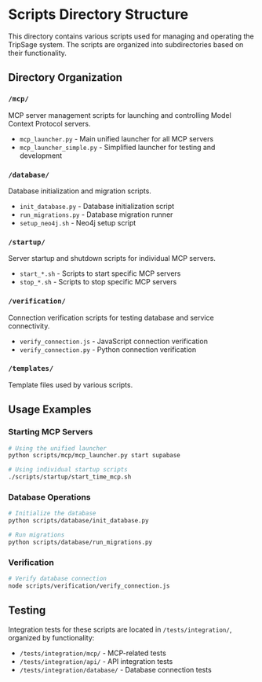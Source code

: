 # Scripts Directory Structure

This directory contains various scripts used for managing and operating the TripSage system. The scripts are organized into subdirectories based on their functionality.

## Directory Organization

### `/mcp/`

MCP server management scripts for launching and controlling Model Context Protocol servers.

- `mcp_launcher.py` - Main unified launcher for all MCP servers
- `mcp_launcher_simple.py` - Simplified launcher for testing and development

### `/database/`

Database initialization and migration scripts.

- `init_database.py` - Database initialization script
- `run_migrations.py` - Database migration runner
- `setup_neo4j.sh` - Neo4j setup script

### `/startup/`

Server startup and shutdown scripts for individual MCP servers.

- `start_*.sh` - Scripts to start specific MCP servers
- `stop_*.sh` - Scripts to stop specific MCP servers

### `/verification/`

Connection verification scripts for testing database and service connectivity.

- `verify_connection.js` - JavaScript connection verification
- `verify_connection.py` - Python connection verification

### `/templates/`

Template files used by various scripts.

## Usage Examples

### Starting MCP Servers

```bash
# Using the unified launcher
python scripts/mcp/mcp_launcher.py start supabase

# Using individual startup scripts
./scripts/startup/start_time_mcp.sh
```

### Database Operations

```bash
# Initialize the database
python scripts/database/init_database.py

# Run migrations
python scripts/database/run_migrations.py
```

### Verification

```bash
# Verify database connection
node scripts/verification/verify_connection.js
```

## Testing

Integration tests for these scripts are located in `/tests/integration/`, organized by functionality:

- `/tests/integration/mcp/` - MCP-related tests
- `/tests/integration/api/` - API integration tests
- `/tests/integration/database/` - Database connection tests
